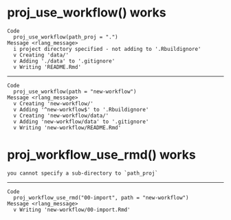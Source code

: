 # proj_use_workflow() works

    Code
      proj_use_workflow(path_proj = ".")
    Message <rlang_message>
      i project directory specified - not adding to '.Rbuildignore'
      v Creating 'data/'
      v Adding './data' to '.gitignore'
      v Writing 'README.Rmd'

---

    Code
      proj_use_workflow(path = "new-workflow")
    Message <rlang_message>
      v Creating 'new-workflow/'
      v Adding '^new-workflow$' to '.Rbuildignore'
      v Creating 'new-workflow/data/'
      v Adding 'new-workflow/data' to '.gitignore'
      v Writing 'new-workflow/README.Rmd'

# proj_workflow_use_rmd() works

    you cannot specify a sub-directory to `path_proj`

---

    Code
      proj_workflow_use_rmd("00-import", path = "new-workflow")
    Message <rlang_message>
      v Writing 'new-workflow/00-import.Rmd'

